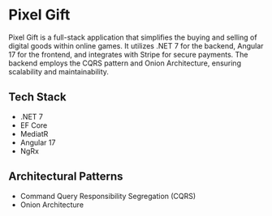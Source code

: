 # Pixel Gift

Pixel Gift is a full-stack application that simplifies the buying and selling of digital goods within online games. It utilizes .NET 7 for the backend, Angular 17 for the frontend, and integrates with Stripe for secure payments. The backend employs the CQRS pattern and Onion Architecture, ensuring scalability and maintainability.

## Tech Stack

- .NET 7
- EF Core
- MediatR
- Angular 17
- NgRx

## Architectural Patterns

- Command Query Responsibility Segregation (CQRS)
- Onion Architecture